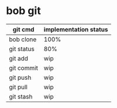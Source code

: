 # bob git

| git cmd  | implementation status |
| ------------- | ------------- |
| bob clone | 100%  |
| git status  | 80%  |
| git add  | wip |
| git commit  | wip |
| git push  | wip |
| git pull  | wip |
| git stash  | wip |
